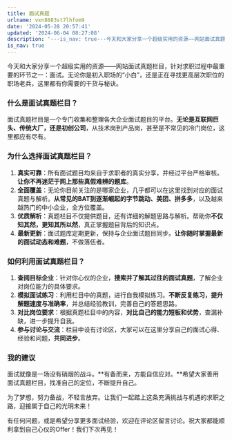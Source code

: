 ```yaml
---
title: 面试真题
urlname: vxn8883st7lhfom9
date: '2024-05-28 20:57:41'
updated: '2024-06-04 08:27:08'
description: '---is_nav: true---今天和大家分享一个超级实用的资源——网站面试真题栏目，针对求职过程中最重要的环节之一：面试。无论你是初入职场的“小白”，还是正在寻找更高层次职位的职场老兵，这里都有你需要的干货与秘诀。什么是面试真题栏目？面试真题栏目是一个专门收集和整理各大企业面试题目的平台...'
is_nav: true
---
```

今天和大家分享一个超级实用的资源——网站面试真题栏目，针对求职过程中最重要的环节之一：面试。无论你是初入职场的“小白”，还是正在寻找更高层次职位的职场老兵，这里都有你需要的干货与秘诀。

### 什么是面试真题栏目？

面试真题栏目是一个专门收集和整理各大企业面试题目的平台。**无论是互联网巨头、传统大厂，还是初创公司**，从技术岗到产品岗，甚至是不常见的冷门岗位，这里都应有尽有。

### 为什么选择面试真题栏目？

1. **真实可靠**：所有面试题目均来自于求职者的真实分享，并经过平台严格审核。**让你不再迷茫于网上那些真假难辨的题库**。
2. **全面覆盖**：无论你目前关注的是哪家企业，几乎都可以在这里找到对应的面试真题与解析。**从常见的BAT到逐渐崛起的字节跳动、美团、拼多多**，以及越来越热门的中小企业，全方位覆盖。
3. **优质解析**：真题栏目不仅提供题目，还有详细的解题思路与解析。帮助你**不仅知其然，更知其所以然**，真正掌握题目背后的知识点。
4. **最新更新**：面试题库定期更新，保持与企业面试题目同步。**让你随时掌握最新的面试动态和难题**，不做落伍者。

### 如何利用面试真题栏目？

1. **查阅目标企业**：针对你心仪的企业，**搜索并了解其过往的面试真题**，了解企业对岗位能力的具体要求。
2. **模拟面试练习**：利用栏目中的真题，进行自我模拟练习。**不断反复练习，提升解题速度与准确率**，并总结经验教训，完善自己的答题思路。
3. **对比岗位要求**：根据真题栏目中的内容，**对比自己的能力短板和优势**，查漏补缺，进一步提升自我。
4. **参与讨论与交流**：栏目中设有讨论区，大家可以在这里分享自己的面试心得、经验和问题，**共同进步**。

### 我的建议

面试就像是一场没有硝烟的战斗。**有备而来，方能自信应对。**希望大家善用面试真题栏目，找准自己的定位，不断提升自己。

为了梦想，努力备战，不轻言放弃。让我们一起踏上这条充满挑战与机遇的求职之路，迎接属于自己的光明未来！

有任何问题，或是希望分享更多面试经验，欢迎在评论区留言讨论。祝大家都能顺利拿到自己心仪的Offer！我们下次再见！
